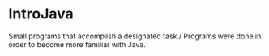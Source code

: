 # IntroJava
Small programs that accomplish a designated task./
Programs were done in order to become more familiar with Java.
